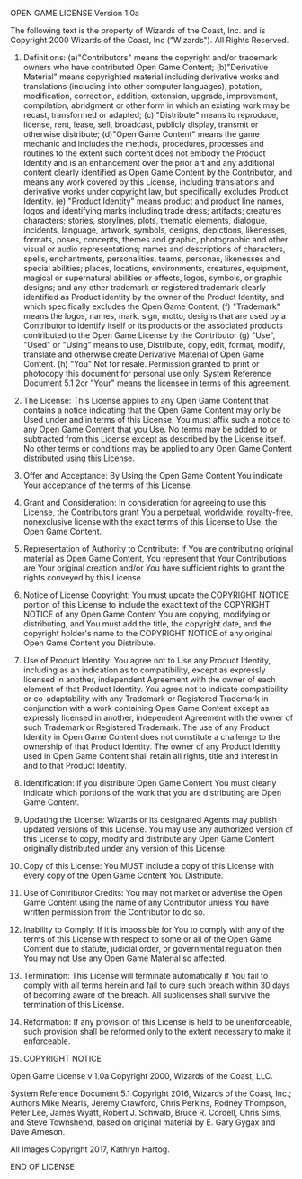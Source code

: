 OPEN GAME LICENSE Version 1.0a 

The following text is the property of Wizards of the Coast, Inc. and is Copyright 2000 Wizards of the Coast, Inc ("Wizards"). All Rights Reserved. 

1. Definitions: (a)"Contributors" means the copyright and/or trademark owners who have contributed Open Game Content; (b)"Derivative Material" means copyrighted material including derivative works and translations (including into other computer languages), potation, modification, correction, addition, extension, upgrade, improvement, compilation, abridgment or other form in which an existing work may be recast, transformed or adapted; (c) "Distribute" means to reproduce, license, rent, lease, sell, broadcast, publicly display, transmit or otherwise distribute; (d)"Open Game Content" means the game mechanic and includes the methods, procedures, processes and routines to the extent such content does not embody the Product Identity and is an enhancement over the prior art and any additional content clearly identified as Open Game Content by the Contributor, and means any work covered by this License, including translations and derivative works under copyright law, but specifically excludes Product Identity. (e) "Product Identity" means product and product line names, logos and identifying marks including trade dress; artifacts; creatures characters; stories, storylines, plots, thematic elements, dialogue, incidents, language, artwork, symbols, designs, depictions, likenesses, formats, poses, concepts, themes and graphic, photographic and other visual or audio representations; names and descriptions of characters, spells, enchantments, personalities, teams, personas, likenesses and special abilities; places, locations, environments, creatures, equipment, magical or supernatural abilities or effects, logos, symbols, or graphic designs; and any other trademark or registered trademark clearly identified as Product identity by the owner of the Product Identity, and which specifically excludes the Open Game Content; (f) "Trademark" means the logos, names, mark, sign, motto, designs that are used by a Contributor to identify itself or its products or the associated products contributed to the Open Game License by the Contributor (g) "Use", "Used" or "Using" means to use, Distribute, copy, edit, format, modify, translate and otherwise create Derivative Material of Open Game Content. (h) "You" Not for resale. Permission granted to print or photocopy this document for personal use only. System Reference Document 5.1 2or "Your" means the licensee in terms of this agreement. 

2. The License: This License applies to any Open Game Content that contains a notice indicating that the Open Game Content may only be Used under and in terms of this License. You must affix such a notice to any Open Game Content that you Use. No terms may be added to or subtracted from this License except as described by the License itself. No other terms or conditions may be applied to any Open Game Content distributed using this License. 

3. Offer and Acceptance: By Using the Open Game Content You indicate Your acceptance of the terms of this License. 

4. Grant and Consideration: In consideration for agreeing to use this License, the Contributors grant You a perpetual, worldwide, royalty-free, nonexclusive license with the exact terms of this License to Use, the Open Game Content. 

5. Representation of Authority to Contribute: If You are contributing original material as Open Game Content, You represent that Your Contributions are Your original creation and/or You have sufficient rights to grant the rights conveyed by this License. 

6. Notice of License Copyright: You must update the COPYRIGHT NOTICE portion of this License to include the exact text of the COPYRIGHT NOTICE of any Open Game Content You are copying, modifying or distributing, and You must add the title, the copyright date, and the copyright holder's name to the COPYRIGHT NOTICE of any original Open Game Content you Distribute. 

7. Use of Product Identity: You agree not to Use any Product Identity, including as an indication as to compatibility, except as expressly licensed in another, independent Agreement with the owner of each element of that Product Identity. You agree not to indicate compatibility or co-adaptability with any Trademark or Registered Trademark in conjunction with a work containing Open Game Content except as expressly licensed in another, independent Agreement with the owner of such Trademark or Registered Trademark. The use of any Product Identity in Open Game Content does not constitute a challenge to the ownership of that Product Identity. The owner of any Product Identity used in Open Game Content shall retain all rights, title and interest in and to that Product Identity. 

8. Identification: If you distribute Open Game Content You must clearly indicate which portions of the work that you are distributing are Open Game Content. 

9. Updating the License: Wizards or its designated Agents may publish updated versions of this License. You may use any authorized version of this License to copy, modify and distribute any Open Game Content originally distributed under any version of this License. 

10. Copy of this License: You MUST include a copy of this License with every copy of the Open Game Content You Distribute. 

11. Use of Contributor Credits: You may not market or advertise the Open Game Content using the name of any Contributor unless You have written permission from the Contributor to do so. 

12. Inability to Comply: If it is impossible for You to comply with any of the terms of this License with respect to some or all of the Open Game Content due to statute, judicial order, or governmental regulation then You may not Use any Open Game Material so affected. 

13. Termination: This License will terminate automatically if You fail to comply with all terms herein and fail to cure such breach within 30 days of becoming aware of the breach. All sublicenses shall survive the termination of this License. 

14. Reformation: If any provision of this License is held to be unenforceable, such provision shall be reformed only to the extent necessary to make it enforceable. 

15. COPYRIGHT NOTICE 

  Open Game License v 1.0a Copyright 2000, Wizards of the Coast, LLC. 

  System Reference Document 5.1 Copyright 2016, Wizards of the Coast, Inc.; Authors Mike Mearls, Jeremy Crawford, Chris Perkins, Rodney Thompson, Peter Lee, James Wyatt, Robert J. Schwalb, Bruce R. Cordell, Chris Sims, and Steve Townshend, based on original material by E. Gary Gygax and Dave Arneson.

  All Images Copyright 2017, Kathryn Hartog.

END OF LICENSE